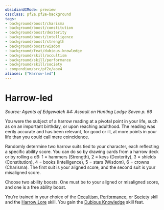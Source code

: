 ```yaml
---
obsidianUIMode: preview
cssclass: pf2e,pf2e-background
tags:
- background/boost/charisma
- background/boost/constitution
- background/boost/dexterity
- background/boost/intelligence
- background/boost/strength
- background/boost/wisdom
- background/feat/dubious-knowledge
- background/skill/occultism
- background/skill/performance
- background/skill/society
- compendium/src/pf2e/aoe4
aliases: ["Harrow-led"]
---
```

# Harrow-led
*Source: Agents of Edgewatch #4: Assault on Hunting Lodge Seven p. 66*  

You were the subject of a harrow reading at a pivotal point in your life, such as on an important birthday, or upon reaching adulthood. The reading was eerily accurate and has been relevant, for good or ill, at more points in your life than you could call mere coincidence.

Randomly determine two harrow suits tied to your character, each reflecting a specific ability score. You can do so by drawing cards from a harrow deck or by rolling a d6: 1 = hammers (Strength), 2 = keys (Dexterity), 3 = shields (Constitution), 4 = books (Intelligence), 5 = stars (Wisdom), 6 = crowns (Charisma). The first suit is your aligned score, and the second suit is your misaligned score.

Choose two ability boosts. One must be to your aligned or misaligned score, and one is a free ability boost.

You're trained in your choice of the [Occultism](/compendium/skills.md#Occultism), [Performance](/compendium/skills.md#Performance), or [Society](/compendium/skills.md#Society) skill and the [Harrow Lore](/compendium/skills.md#Lore) skill. You gain the [Dubious Knowledge](/compendium/feats/dubious-knowledge.md) skill feat.